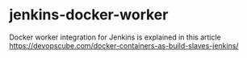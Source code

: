 # jenkins-docker-worker

Docker worker integration for Jenkins is explained in this article 
https://devopscube.com/docker-containers-as-build-slaves-jenkins/
